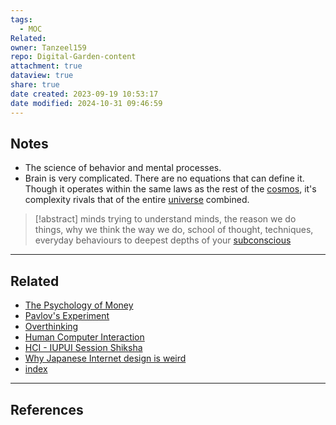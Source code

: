 ```yaml
---
tags:
  - MOC
Related: 
owner: Tanzeel159
repo: Digital-Garden-content
attachment: true
dataview: true
share: true
date created: 2023-09-19 10:53:17
date modified: 2024-10-31 09:46:59
---
```

## Notes
- The science of behavior and mental processes. 
- Brain is very complicated. There are no equations that can define it. Though it operates within the same laws as the rest of the [cosmos](cosmos.md), it's complexity rivals that of the entire [universe](universe.md) combined.
> [!abstract]
> minds trying to understand minds, the reason we do things, why we think the way we do, school of thought, techniques, everyday behaviours to deepest depths of your [subconscious](subconscious.md)




---
## Related
- [The Psychology of Money](./The%20Psychology%20of%20Money.md)
- [Pavlov's Experiment](Pavlov's%20Experiment.md)
- [Overthinking](./Overthinking.md)
- [Human Computer Interaction](./Human%20Computer%20Interaction.md)
- [HCI - IUPUI Session Shiksha](HCI%20-%20IUPUI%20Session%20Shiksha.md)
- [Why Japanese Internet design is weird](./Why%20Japanese%20Internet%20design%20is%20weird.md)
- [index](index.md)





---
## References


